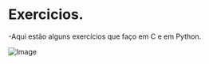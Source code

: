 # Exercicios.

-Aqui estão alguns exercícios que faço em C e em Python.

![Image](https://github.com/user-attachments/assets/0680eb9a-2ec4-4317-aa85-7ebed0b47121)

